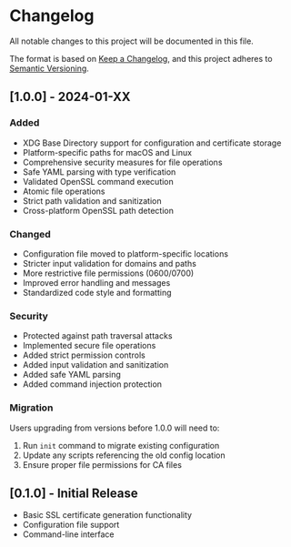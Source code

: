 # Changelog

All notable changes to this project will be documented in this file.

The format is based on [Keep a Changelog](https://keepachangelog.com/en/1.0.0/),
and this project adheres to [Semantic Versioning](https://semver.org/spec/v2.0.0.html).

## [1.0.0] - 2024-01-XX

### Added
- XDG Base Directory support for configuration and certificate storage
- Platform-specific paths for macOS and Linux
- Comprehensive security measures for file operations
- Safe YAML parsing with type verification
- Validated OpenSSL command execution
- Atomic file operations
- Strict path validation and sanitization
- Cross-platform OpenSSL path detection

### Changed
- Configuration file moved to platform-specific locations
- Stricter input validation for domains and paths
- More restrictive file permissions (0600/0700)
- Improved error handling and messages
- Standardized code style and formatting

### Security
- Protected against path traversal attacks
- Implemented secure file operations
- Added strict permission controls
- Added input validation and sanitization
- Added safe YAML parsing
- Added command injection protection

### Migration
Users upgrading from versions before 1.0.0 will need to:
1. Run `init` command to migrate existing configuration
2. Update any scripts referencing the old config location
3. Ensure proper file permissions for CA files

## [0.1.0] - Initial Release

- Basic SSL certificate generation functionality
- Configuration file support
- Command-line interface
